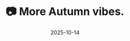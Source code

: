 ---
title: '📷 More Autumn vibes.'
date: '2025-10-14'
image: 'https://cdn.diblasio.social/static/photos/2025/20251014_113240.jpg'
thumbnail: 'https://cdn.diblasio.social/static/photos/2025/thumbnails/20251014_113240.jpg'
alt_text: "A quiet residential street in Huizen, Netherlands, covered in fallen autumn leaves with houses and trees on either side."
tags:
  - "#Photography"
  - "#Netherlands"
  - "#NoordHolland"
  - "#Huizen"
  - "#Autumn"
  - "#FallFoliage"
  - "#StreetPhotography"
  - "#ProcessZero"
  - "#ShotOniPhone"
  - "#Halide"
description: ''
created_date: '2025-10-14'
location: "13, Crocusstraat, De Zuid, Huizen, Noord-Holland, Nederland, 1271 NR, Nederland"
exif_data: "Apple iPhone 15 Pro 6.765mm f/1.78 (1/690 | f/1.8 | ISO 80)"
draft: false
---